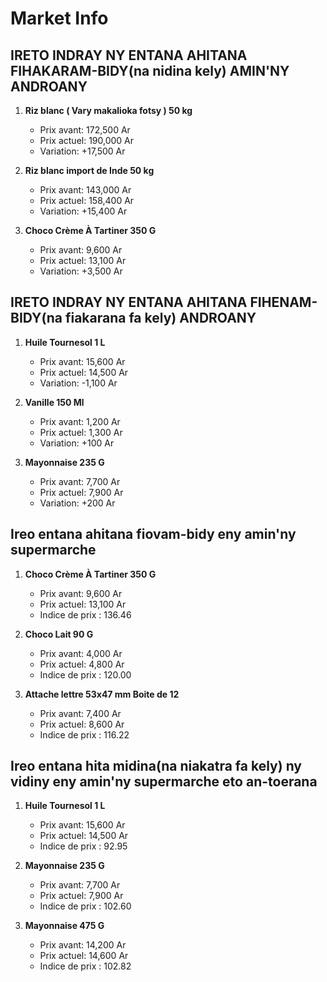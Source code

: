 # Market Info

## IRETO INDRAY NY ENTANA AHITANA FIHAKARAM-BIDY(na nidina kely) AMIN'NY ANDROANY

1. **Riz blanc ( Vary makalioka fotsy ) 50 kg**
   - Prix avant: 172,500 Ar
   - Prix actuel: 190,000 Ar
   - Variation: +17,500 Ar

2. **Riz blanc import de Inde 50 kg**
   - Prix avant: 143,000 Ar
   - Prix actuel: 158,400 Ar
   - Variation: +15,400 Ar

3. **Choco Crème À Tartiner 350 G**
   - Prix avant: 9,600 Ar
   - Prix actuel: 13,100 Ar
   - Variation: +3,500 Ar

## IRETO INDRAY NY ENTANA AHITANA FIHENAM-BIDY(na fiakarana fa kely) ANDROANY

1. **Huile Tournesol 1 L**
   - Prix avant: 15,600 Ar
   - Prix actuel: 14,500 Ar
   - Variation: -1,100 Ar

2. **Vanille 150 Ml**
   - Prix avant: 1,200 Ar
   - Prix actuel: 1,300 Ar
   - Variation: +100 Ar

3. **Mayonnaise 235 G**
   - Prix avant: 7,700 Ar
   - Prix actuel: 7,900 Ar
   - Variation: +200 Ar

## Ireo entana ahitana fiovam-bidy eny amin'ny supermarche

1. **Choco Crème À Tartiner 350 G**
   - Prix avant: 9,600 Ar
   - Prix actuel: 13,100 Ar
   - Indice de prix : 136.46

2. **Choco Lait 90 G**
   - Prix avant: 4,000 Ar
   - Prix actuel: 4,800 Ar
   - Indice de prix : 120.00

3. **Attache lettre 53x47 mm Boite de 12**
   - Prix avant: 7,400 Ar
   - Prix actuel: 8,600 Ar
   - Indice de prix : 116.22

## Ireo entana hita midina(na niakatra fa kely) ny vidiny eny amin'ny supermarche eto an-toerana

1. **Huile Tournesol 1 L**
   - Prix avant: 15,600 Ar
   - Prix actuel: 14,500 Ar
   - Indice de prix : 92.95

2. **Mayonnaise 235 G**
   - Prix avant: 7,700 Ar
   - Prix actuel: 7,900 Ar
   - Indice de prix : 102.60

3. **Mayonnaise  475 G**
   - Prix avant: 14,200 Ar
   - Prix actuel: 14,600 Ar
   - Indice de prix : 102.82

